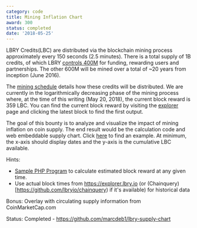 ```yaml
---
category: code
title: Mining Inflation Chart
award: 300
status: completed
date: '2018-05-25'
---
```


LBRY Credits(LBC) are distributed via the blockchain mining process approximately every 150 seconds (2.5 minutes). There is a total supply of 1B credits, of which LBRY [controls 400M](https://lbry.io/faq/credit-policy) for funding, rewarding users and partnerships. The other 600M will be mined over a total of ~20 years from inception (June 2016). 

The [mining schedule](https://lbry.io/faq/block-rewards) details how these credits will be distributed. We are currently in the logarithmically decreasing phase of the mining process where, at the time of this writing (May 20, 2018), the current block reward is 359 LBC. You can find the current block reward by visiting the [explorer](https://explorer.lbry.io) page and clicking the latest block to find the first output. 

The goal of this bounty is to analyze and visualize the impact of mining inflation on coin supply. The end result would be the calculation code and web embeddable supply chart. Click [here](https://www.bitcoinmining.com/how-are-new-bitcoins-created/) to find an example. At minimum, the x-axis should display dates and the y-axis is the cumulative LBC available.     

Hints:
- [Sample PHP Program](https://drive.google.com/open?id=19LXPIBhZnd-SEnQlrke2tb-ZwESrbK2D) to calculate estimated block reward at any given time.
- Use actual block times from https://explorer.lbry.io (or (Chainquery)[https://github.com/lbryio/chainquery) if it's available) for historical data

Bonus: Overlay with circulating supply information from CoinMarketCap.com 

Status: Completed - https://github.com/marcdeb1/lbry-supply-chart
